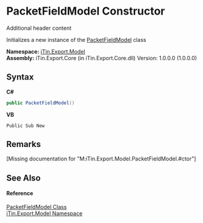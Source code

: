 # PacketFieldModel Constructor 
Additional header content 

Initializes a new instance of the <a href="a12a45a4-eef5-11d1-534a-047748dc915d">PacketFieldModel</a> class

**Namespace:**&nbsp;<a href="ef57ffcc-e95e-b212-5a46-9aa6f5a3511f">iTin.Export.Model</a><br />**Assembly:**&nbsp;iTin.Export.Core (in iTin.Export.Core.dll) Version: 1.0.0.0 (1.0.0.0)

## Syntax

**C#**<br />
``` C#
public PacketFieldModel()
```

**VB**<br />
``` VB
Public Sub New
```


## Remarks
\[Missing <remarks> documentation for "M:iTin.Export.Model.PacketFieldModel.#ctor"\]

## See Also


#### Reference
<a href="a12a45a4-eef5-11d1-534a-047748dc915d">PacketFieldModel Class</a><br /><a href="ef57ffcc-e95e-b212-5a46-9aa6f5a3511f">iTin.Export.Model Namespace</a><br />